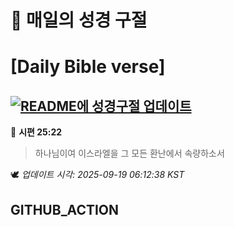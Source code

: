 # 🙏 매일의 성경 구절
# [Daily Bible verse]
## [![README에 성경구절 업데이트](https://github.com/DONGSUKA/first_test/actions/workflows/update-readme-bible.yml/badge.svg)](https://github.com/DONGSUKA/first_test/actions/workflows/update-readme-bible.yml)
<!-- START_BIBLE_VERSE -->
📖 **시편 25:22**
> 하나님이여 이스라엘을 그 모든 환난에서 속량하소서

🕊️ _업데이트 시각: 2025-09-19 06:12:38 KST_
  <!-- END_BIBLE_VERSE -->
## GITHUB_ACTION
